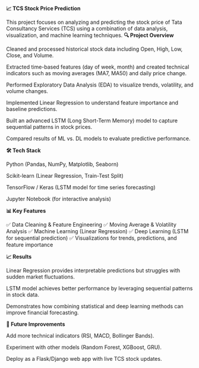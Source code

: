 **📈 TCS Stock Price Prediction**

This project focuses on analyzing and predicting the stock price of Tata Consultancy Services (TCS) using a combination of data analysis, visualization, and machine learning techniques.
**🔍 Project Overview**

Cleaned and processed historical stock data including Open, High, Low, Close, and Volume.

Extracted time-based features (day of week, month) and created technical indicators such as moving averages (MA7, MA50) and daily price change.

Performed Exploratory Data Analysis (EDA) to visualize trends, volatility, and volume changes.

Implemented Linear Regression to understand feature importance and baseline predictions.

Built an advanced LSTM (Long Short-Term Memory) model to capture sequential patterns in stock prices.

Compared results of ML vs. DL models to evaluate predictive performance.

**🛠️ Tech Stack**

Python (Pandas, NumPy, Matplotlib, Seaborn)

Scikit-learn (Linear Regression, Train-Test Split)

TensorFlow / Keras (LSTM model for time series forecasting)

Jupyter Notebook (for interactive analysis)

**📊 Key Features**

✅ Data Cleaning & Feature Engineering
✅ Moving Average & Volatility Analysis
✅ Machine Learning (Linear Regression)
✅ Deep Learning (LSTM for sequential prediction)
✅ Visualizations for trends, predictions, and feature importance

**📈 Results**

Linear Regression provides interpretable predictions but struggles with sudden market fluctuations.

LSTM model achieves better performance by leveraging sequential patterns in stock data.

Demonstrates how combining statistical and deep learning methods can improve financial forecasting.

**🚀 Future Improvements**

Add more technical indicators (RSI, MACD, Bollinger Bands).

Experiment with other models (Random Forest, XGBoost, GRU).

Deploy as a Flask/Django web app with live TCS stock updates.
